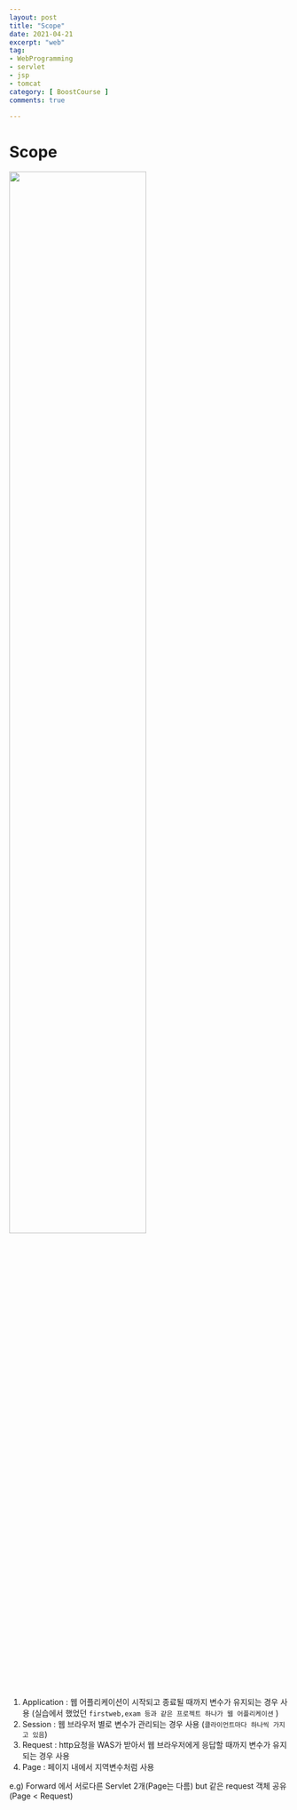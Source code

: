 ```yaml
---
layout: post
title: "Scope"
date: 2021-04-21
excerpt: "web"
tag:
- WebProgramming
- servlet
- jsp
- tomcat
category: [ BoostCourse ]
comments: true

---
```


# Scope

<img src = "https://traveloving2030.github.io/jiwon/assets/img/post/부스트코스/scope.jpg" width = "70%" />

1. Application : 웹 어플리케이션이 시작되고 종료될 때까지 변수가 유지되는 경우 사용 (실습에서 했었던 `firstweb,exam 등과 같은 프로젝트 하나가 웹 어플리케이션` )
2. Session : 웹 브라우저 별로 변수가 관리되는 경우 사용 (`클라이언트마다 하나씩 가지고 있음`)
3. Request : http요청을 WAS가 받아서 웹 브라우저에게 응답할 때까지 변수가 유지되는 경우 사용
4. Page : 페이지 내에서 지역변수처럼 사용

e.g) Forward 에서 서로다른 Servlet 2개(Page는 다름) but 같은 request 객체 공유 (Page < Request)






